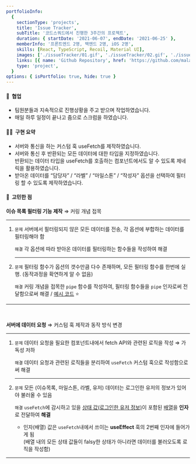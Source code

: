 ```yaml
---
portfolioInfo:
  {
    sectionType: 'projects',
    title: 'Issue Tracker',
    subTitle: '코드스쿼드에서 진행한 3주간의 프로젝트',
    duration: { startDate: '2021-06-07', endDate: '2021-06-25' },
    memberInfo: '프론트엔드 2명, 백엔드 2명, iOS 2명',
    skills: [React, TypeScript, Recoil, Material UI],
    images: ['./issueTracker/01.gif', './issueTracker/02.gif', './issueTracker/03.gif'],
    links: [{ name: 'Github Repository', href: 'https://github.com/malaheaven/issue-tracker' }],
    type: 'project',
  }
options: { isPortfolio: true, hide: true }
---
```


<h4 class="bg--gray text--bold">🤝&nbsp;&nbsp;협업</h4>

- 팀원분들과 지속적으로 진행상황을 주고 받으며 작업하였습니다.
- 매일 하루 일정이 끝나고 줌으로 스크럼을 하였습니다.

<h4 class="bg--gray text--bold">🧚🏻&nbsp;&nbsp;구현 요약</h4>

- 서버와 통신을 하는 커스텀 훅 useFetch를 제작하였습니다.
- 서버와 통신 후 반환되는 모든 데이터에 대한 타입을 지정하였습니다.  
  반환되는 데이터 타입을 useFetch를 호출하는 컴포넌트에서도 알 수 있도록 제네릭을 활용하였습니다.
- 받아온 데이터를 “담당자” / “라벨” / “마일스톤” / “작성자” 옵션을 선택하여 필터링 할 수 있도록 제작하였습니다.

<h4 class="bg--gray text--bold">🤔&nbsp;&nbsp;고민한 점</h4>

<p>
  <strong>이슈 목록 필터링 기능 제작</strong>
  <span>⇒</span>
  <span class="text--italic text--bold text--gray">커링 개념 접목</span>
</p>
<hr class="thin" />
<ol>
  <li>
    <p>
      <code class="language--text text--brown text--bold">문제</code>
      <span>서버에서 필터링되지 않은 모든 데이터를 전송, 각 옵션에 부합하는 데이터를 필터링해야 함</span>
    </p>
    <p>
      <code class="language--text text--purple text--bold">해결</code>
      <span>각 옵션에 따라 받아온 데이터를 필터링하는 함수들을 작성하여 해결</span>
    </p>
    <hr class="thin" />
  </li>
  <li>
    <p>
      <code class="language--text text--brown text--bold">문제</code>
      <span>필터링 함수가 옵션의 갯수만큼 다수 존재하며, 모든 필터링 함수를 한번에 실행. (동작과정을 확연하게 알 수 없음)
      </span>
    </p>
    <p>
      <code class="language--text text--purple text--bold">해결</code>
      <span
        >커링 개념을 접목한 <code class="language--text">pipe</code> 함수를 작성하여, 필터링 함수들을 <code class="language--text">pipe</code> 인자로써
        전달함으로써 해결 / <a href="https://boiled-feather-1c7.notion.site/Pipe-fa5c11ec8e2c41edb9ce85e04dd19bdf">예시 코드</a> ⭐️</span
      >
    </p>
  </li>
</ol>

<hr class="thin" />
<br/>

<p>
  <strong>서버에 데이터 요청</strong>
  <span>⇒</span>
  <span class="text--italic text--bold text--gray">커스텀 훅 제작과 동작 방식 변경</span>
</p>
<hr class="thin" />
<ol>
  <li>
    <p>
      <code class="language--text text--brown text--bold">문제</code>
      <span>데이터 요청을 필요한 컴포넌트내에서 fetch API와 관련된 로직을 작성 ⇒ 가독성 저하</span>
    </p>
    <p>
      <code class="language--text text--purple text--bold">해결</code>
      <span
        >데이터 요청과 관련된 로직들을 분리하여 <code class="language--text">useFetch</code> 커스텀 훅으로 작성함으로써
        해결</span
      >
    </p>
    <hr class="thin" />
  </li>
  <li>
    <p>
      <code class="language--text text--brown text--bold">문제</code>
      <span>모든 (이슈목록, 마일스톤, 라벨, 유저) 데이터는 로그인한 유저의 정보가 있어야 불러올 수 있음</span>
    </p>
    <p>
      <code class="language--text text--purple text--bold">해결</code>
      <span
        ><code class="language--text">useFetch</code>에 감시하고 있을 <u>상태 값(로그인한 유저 정보)</u>이 포함된
        <u>배열</u>을 <strong>인자</strong>로 전달하여 <strong>해결</strong></span
      >
    </p>
    <ul class="pl--24 alpha">
      <li>
        <span
          >인자(배열) 값은 <code class="language--text">useFetch</code>내에서 쓰이는 <strong>useEffect</strong> 훅의
          2번째 인자에 들어가게 됨</span
        ><br />
        <span>(배열 내의 모든 상태 값들이 falsy한 상태가 아니라면 데이터를 불러오도록 로직을 작성함)</span>
      </li>
    </ul>
  </li>
</ol>

<hr class="thin" />